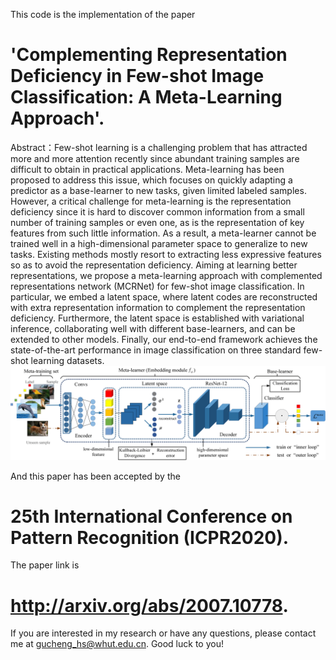This code is the implementation of the paper 
# 'Complementing Representation Deficiency in Few-shot Image Classification: A Meta-Learning Approach'.
Abstract：Few-shot learning is a challenging problem that has attracted more and more attention recently since abundant training samples are difficult to obtain in practical applications. Meta-learning has been proposed to address this issue, which focuses on quickly adapting a predictor as a base-learner to new tasks, given limited labeled samples. However, a critical challenge for meta-learning is the representation deficiency since it is hard to discover common information from a small number of training samples or even one, as is the representation of key features from such little information. As a result, a meta-learner cannot be trained well in a high-dimensional parameter space to generalize to new tasks. Existing methods mostly resort to extracting less expressive features so as to avoid the representation deficiency. Aiming at learning better representations, we propose a meta-learning approach with complemented representations network (MCRNet) for few-shot image classification. In particular, we embed a latent space, where latent codes are reconstructed with extra representation information to complement the representation deficiency. Furthermore, the latent space is established with variational inference, collaborating well with different base-learners, and can be extended to other models. Finally, our end-to-end framework achieves the state-of-the-art performance in image classification on three standard few-shot learning datasets.
![image](https://github.com/GuChenghs/MCRNet/blob/master/data/overview.png)

And this paper has been accepted by the 
# 25th International Conference on Pattern Recognition (ICPR2020).
The paper link is 
# http://arxiv.org/abs/2007.10778. 
If you are interested in my research or have any questions, please contact me at gucheng_hs@whut.edu.cn.
Good luck to you!
